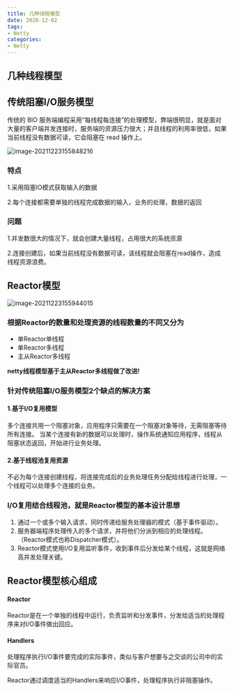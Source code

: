 ```yaml
---
title: 几种线程模型
date: 2020-12-02
tags:
- Netty
categories:
- Netty
---
```



## 几种线程模型 

## 传统阻塞I/O服务模型 

传统的 BIO 服务端编程采用“每线程每连接”的处理模型，弊端很明显，就是面对大量的客户端并发连接时，服务端的资源压力很大；并且线程的利用率很低，如果当前线程没有数据可读，它会阻塞在 read 操作上。

![image-20211223155848216](https://gitee.com/BadKid90s/imageshack/blob/other/image-20211223155848216.png)

### 特点 

1.采用阻塞IO模式获取输入的数据 

2.每个连接都需要单独的线程完成数据的输入，业务的处理，数据的返回 

### 问题
1.并发数很大的情况下，就会创建大量线程，占用很大的系统资源

2.连接创建后，如果当前线程没有数据可读，该线程就会阻塞在read操作，造成线程资源浪费。


## Reactor模型 

![image-20211223155944015](https://gitee.com/BadKid90s/imageshack/blob/other/image-20211223155944015.png)

### 根据Reactor的数量和处理资源的线程数量的不同又分为

- 单Reactor单线程
- 单Reactor多线程
- 主从Reactor多线程

**netty线程模型基于主从Reactor多线程做了改进!**



### 针对传统阻塞I/O服务模型2个缺点的解决方案



#### 1.基于I/O复用模型 

多个连接共用一个阻塞对象，应用程序只需要在一个阻塞对象等待，无需阻塞等待所有连接。
当某个连接有新的数据可以处理时，操作系统通知应用程序，线程从阻塞状态返回，开始进行业务处理。

#### 2.基于线程池复用资源

不必为每个连接创建线程，将连接完成后的业务处理任务分配给线程进行处理，一个线程可以处理多个连接的业务。



### I/O复用结合线程池，就是Reactor模型的基本设计思想
1. 通过一个或多个输入请求，同时传递给服务处理器的模式（基于事件驱动）。
2. 服务器端程序处理传入的多个请求，并将他们分派到相应的处理线程。 （Reactor模式也称Dispatcher模式）。
3. Reactor模式使用I/O复用监听事件，收到事件后分发给某个线程，这就是网络高并发处理关键。



## Reactor模型核心组成

#### Reactor
Reactor是在一个单独的线程中运行，负责监听和分发事件，分发给适当的处理程序来对I/O事件做出回应。

#### Handlers
处理程序执行I/O事件要完成的实际事件，类似与客户想要与之交谈的公司中的实际官员。

Reactor通过调度适当的Handlers来响应I/O事件，处理程序执行非阻塞操作。
